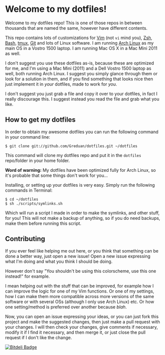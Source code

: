 # Welcome to my dotfiles!

Welcome to my dotfiles repo! This is one of those repos in between thousands that are named the same, however have different contents.

This repo contains lots of customizations for [Vim][1] (not `vi` mind you), [Zsh][2], [Bash][3], [tmux][4], [Git][5] and lots of Linux software. I am running [Arch Linux][6] as my main OS in a Vostro 1500 laptop. I am running Mac OS X in a Mac Mini 2011 as well.

I don't suggest you use these dotfiles as-is, because these are optimized for me, and I'm using a Mac Mini (2011) and a Dell Vostro 1500 laptop as well, both running Arch Linux. I suggest you simply glance through them or look for a solution in them, and if you find something that looks nice then just implement it in *your* dotfiles, made to work for *you*.

I don't suggest you just grab a  file and copy it over to your dotfiles, in fact I really discourage this. I suggest instead you read the file and grab what you like.

## How to get my dotfiles

In order to obtain my awesome dotfiles you can run the following command in your command line:

    $ git clone git://github.com/Greduan/dotfiles.git ~/dotfiles

This command will clone my dotfiles repo and put it in the `dotfiles` repo/folder in your home folder.

**Word of warning:** My dotfiles have been optimized fully for Arch Linux, so it's probable that some things don't work for you...

Installing, or setting up your dotfiles is very easy. Simply run the following commands in Terminal:

    $ cd ~/dotfiles
    $ sh ./scripts/symlinks.sh

Which will run a script I made in order to make the symlinks, and other stuff, for you! This will not make a backup of anything, so if you do need backups, make them before running this script.

## Contributing

If you ever feel like helping me out here, or you think that something can be done a better way, just open a new issue! Open a new issue expressing what I'm doing and what you think I should be doing.

However don't say "You shouldn't be using this colorscheme, use this one instead!" for example.

I mean helping out with the stuff that can be improved, for example how I can improve the logic for one of my Vim functions. Or one of my settings, how I can make them more compatible across more versions of the same software or with several OSs (although I only use Arch Linux) etc. Or how one setting/method is preferred over another because *blah*.

Now, you can open an issue expressing your ideas, or you can just fork this project and make the suggested changes, then just make a pull request with your changes. I will then check your changes, give comments if necessary, modify it if I find it necessary, and then merge it, or just close the pull request if I don't like the change.


  [1]: http://www.vim.org/
  [2]: http://es.wikipedia.org/wiki/Zsh
  [3]: http://es.wikipedia.org/wiki/Bash
  [4]: http://tmux.sourceforge.net/
  [5]: http://git-scm.com/
  [6]: https://www.archlinux.org/


[![Bitdeli Badge](https://d2weczhvl823v0.cloudfront.net/Greduan/dotfiles/trend.png)](https://bitdeli.com/free "Bitdeli Badge")

